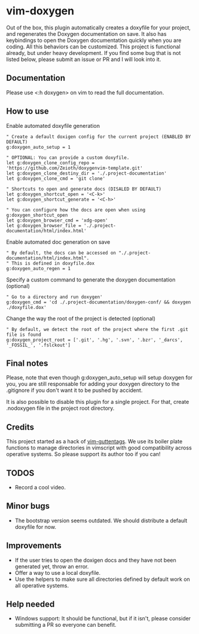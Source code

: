 # vim-doxygen
Out of the box, this plugin automatically creates a doxyfile for your project, and regenerates the Doxygen documentation on save. It also has keybindings to open the Doxygen documentation quickly when you are coding. All this behaviors can be customized. This project is functional already, but under heavy development. If you find some bug that is not listed below, please submit an issue or PR and I will look into it.

## Documentation
Please use <:h doxygen> on vim to read the full documentation.

## How to use

Enable automated doxyfile generation
   
``` 
" Create a default doxigen config for the current project (ENABLED BY DEFAULT)
g:doxygen_auto_setup = 1

" OPTIONAL: You can provide a custom doxyfile.
let g:doxygen_clone_config_repo = 'https://github.com/Zeioth/doxygenvim-template.git'
let g:doxygen_clone_destiny_dir = './.project-documentation'
let g:doxygen_clone_cmd = 'git clone'

" Shortcuts to open and generate docs (DISALED BY DEFAULT)
let g:doxygen_shortcut_open = '<C-k>'
let g:doxygen_shortcut_generate = '<C-h>'

" You can configure how the docs are open when using g:doxygen_shortcut_open
let g:doxygen_browser_cmd = 'xdg-open'
let g:doxygen_browser_file = './.project-documentation/html/index.html'
```
   
Enable automated doc generation on save
```
" By default, the docs can be accessed on "./.project-documentation/html/index.html".
" This is defined in doxyfile.dox
g:doxygen_auto_regen = 1
```

Specify a custom command to generate the doxygen documentation (optional)

```
" Go to a directory and run doxygen'
g:doxygen_cmd = 'cd ./.project-documentation/doxygen-conf/ && doxygen ./doxyfile.dox'
```

Change the way the root of the project is detected (optional)

``` 
" By default, we detect the root of the project where the first .git file is found
g:doxygen_project_root = ['.git', '.hg', '.svn', '.bzr', '_darcs', '_FOSSIL_', '.fslckout']
```

## Final notes

Please, note that even though g:doxygen_auto_setup will setup doxygen for you, you are still responsable for adding your doxygen directory to the .gitignore if you don't want it to be pushed by accident.

It is also possible to disable this plugin for a single project. For that, create .nodoxygen file in the project root directory.


## Credits
This project started as a hack of [vim-guttentags](https://github.com/ludovicchabant/vim-gutentags). We use its boiler plate functions to manage directories in vimscript with good compatibility across operative systems. So please support its author too if you can!


## TODOS

* Record a cool video.

## Minor bugs 
* The bootstrap version seems outdated. We should distribute a default doxyfile for now.

## Improvements
* If the user tries to open the doxigen docs and they have not been generated yet, throw an error.
* Offer a way to use a local doxyfile.
* Use the helpers to make sure all directories defined by default work on all operative systems.

## Help needed
* Windows support: It should be functional, but if it isn't, please consider submitting a PR so everyone can benefit.
